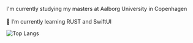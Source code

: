 
I'm currently studying my masters at Aalborg University in Copenhagen\
\
🌱 I’m currently learning RUST and SwiftUI


![Top Langs](https://github-readme-stats-eta-eight-24.vercel.app/api/top-langs/?username=HalfdanIsaksen&layout=compact&exclude_repo=HRTFfpsVR&size_weight=0.5&count_weight=0.5&hide=Shaderlab,HLSL,c++,objective-c++)

<!--
**HalfdanIsaksen/HalfdanIsaksen** is a ✨ _special_ ✨ repository because its `README.md` (this file) appears on your GitHub profile.

Here are some ideas to get you started:

- 🔭 I’m currently working on ...
- 🌱 I’m currently learning ...
- 👯 I’m looking to collaborate on ...
- 🤔 I’m looking for help with ...
- 💬 Ask me about ...
- 📫 How to reach me: ...
- 😄 Pronouns: ...
- ⚡ Fun fact: ...
-->
